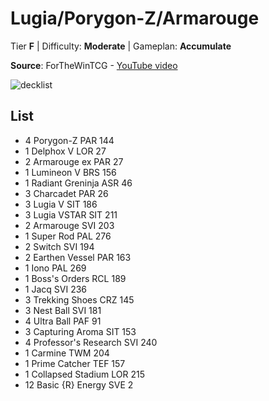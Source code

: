 # Lugia/Porygon-Z/Armarouge

Tier **F** | Difficulty: **Moderate** | Gameplan: **Accumulate**

**Source**: ForTheWinTCG - [YouTube video](www.youtube.com/watch?v=foBwsu_47dA)

![decklist](../../!Images/Standard/11BRS-TWM/.png)

## List
* 4 Porygon-Z PAR 144
* 1 Delphox V LOR 27
* 2 Armarouge ex PAR 27
* 1 Lumineon V BRS 156
* 1 Radiant Greninja ASR 46
* 3 Charcadet PAR 26
* 3 Lugia V SIT 186
* 3 Lugia VSTAR SIT 211
* 2 Armarouge SVI 203
* 1 Super Rod PAL 276
* 2 Switch SVI 194
* 2 Earthen Vessel PAR 163
* 1 Iono PAL 269
* 1 Boss's Orders RCL 189
* 1 Jacq SVI 236
* 3 Trekking Shoes CRZ 145
* 3 Nest Ball SVI 181
* 4 Ultra Ball PAF 91
* 3 Capturing Aroma SIT 153
* 4 Professor's Research SVI 240
* 1 Carmine TWM 204
* 1 Prime Catcher TEF 157
* 1 Collapsed Stadium LOR 215
* 12 Basic {R} Energy SVE 2
